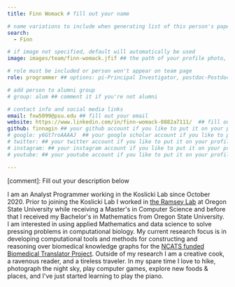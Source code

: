 ```yaml
---
title: Finn Womack # fill out your name

# name variations to include when generating list of this person's papers
search:
  - Finn

# if image not specified, default will automatically be used
image: images/team/finn-womack.jfif ## the path of your profile photo, please put it under 'images/team' and name it as firstname-lastname.jpg

# role must be included or person won't appear on team page
role: programmer ## options: pi-Principal Investigator, postdoc-Postdoctoral Researcher, phd-PhD Student, masters-Master's Student, undergrad-Undergraduate Student, highschool-High School Student, programmer-Software Engineer

# add person to alumni group
# group: alum ## comment it if you're not alumni

# contact info and social media links
email: fxw5099@psu.edu ## fill out your email
website: https://www.linkedin.com/in/finn-womack-0882a7111/  ## fill out the address of your pesonal website if you have or your linkedin profile if you like
github: finnagin ## your github account if you like to put it on your profile
# google: y6Gt7roAAAAJ  ## your google scholar account if you like to put it on your profile
# twitter: ## your twitter account if you like to put it on your profile
# instagram: ## your instagram account if you like to put it on your profile
# youtube: ## your youtube account if you like to put it on your profile

---
```

[comment]: Fill out your description below 

I am an Analyst Programmer working in the Koslicki Lab since October 2020. Prior to joining the Koslicki Lab I worked in [the Ramsey Lab](https://lab.saramsey.org/) at Oregon State University while receiving a Master's in Computer Science and before that I received my Bachelor's in Mathematics from Oregon State University. I am interested in using applied Mathematics and data science to solve pressing problems in computational biology. My current research focus is in developing computational tools and methods for constructing and reasoning over biomedical knowledge graphs for the [NCATS funded Biomedical Translator Project](https://ncats.nih.gov/translator). 
Outside of my research I am a creative cook, a ravenous reader, and a tireless traveler. In my spare time I love to hike, photograph the night sky, play computer games, explore new foods & places, and I've just started learning to play the piano.
